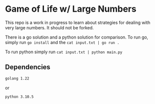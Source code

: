 # Game of Life w/ Large Numbers

This repo is a work in progress to learn about
strategies for dealing with very large numbers. It
should not be forked.

There is a go solution and a python solution for comparison. To run go, simply run `go install` and the `cat input.txt | go run .`

To run python simply run `cat input.txt | python main.py`

## Dependencies

```bash
golang 1.22
```

or

```bash
python 3.10.5
```
